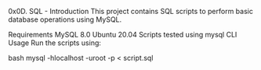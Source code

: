 0x0D. SQL - Introduction
This project contains SQL scripts to perform basic database operations using MySQL.

Requirements
MySQL 8.0
Ubuntu 20.04
Scripts tested using mysql CLI
Usage
Run the scripts using:

bash
mysql -hlocalhost -uroot -p < script.sql
